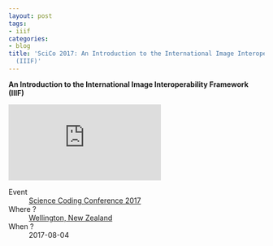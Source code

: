 ```yaml
---
layout: post
tags:
- iiif
categories:
- blog
title: 'SciCo 2017: An Introduction to the International Image Interoperability Framework
  (IIIF)'
---
```


<strong>An Introduction to the International Image Interoperability Framework (IIIF)</strong>

<div class='row'>
<div class="ui embed">
<iframe src="https://kinow.github.io/scico-2017/" frameborder="0" allowfullscreen></iframe>
</div>
</div>

<dl>
<dt>Event</dt>
<dd><a href="http://nesi-cri.nz/">Science Coding Conference 2017</a></dd>
<dt>Where ?</dt>
<dd><a href="https://www.google.co.nz/maps/place/Wellington/@-41.244027,174.6217709,11z/data=!3m1!4b1!4m5!3m4!1s0x6d38b1fc49e974cb:0xa00ef63a213b470!8m2!3d-41.2864603!4d174.776236">Wellington, New Zealand</a></dd>
<dt>When ?</dt>
<dd>2017-08-04</dd>
</dl>
